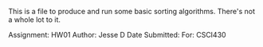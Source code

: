 This is a file to produce and run some basic sorting algorithms. There's not a whole lot to it.

Assignment: HW01
Author: Jesse D
Date Submitted:
For: CSCI430